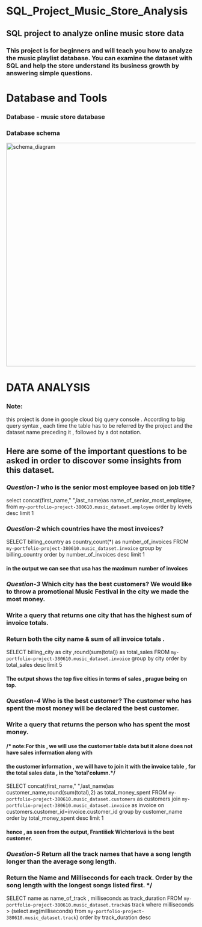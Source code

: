 # SQL_Project_Music_Store_Analysis
## SQL project to analyze online music store data

### This project is for beginners and will teach you how to analyze the music playlist database. You can examine the dataset with SQL and help the store understand its business growth by answering simple questions.

# Database and Tools
 ### Database - music store database
 ### Database schema
<img width="594" alt="schema_diagram" src="https://user-images.githubusercontent.com/108074039/226102431-30b03b67-09ad-4910-a099-9c011e928099.png">

# DATA ANALYSIS
### Note: 
this project is done in google cloud big query console . According to big query syntax , 
each time the table has to be referred by the project and the dataset name preceding it , followed by a dot notation.
 
 ## Here are some of the important questions to be asked in order to discover some insights from this dataset.
 
 ###  *Question-1*  who is the senior most employee based on job title?

   select concat(first_name," ",last_name)as name_of_senior_most_employee, from `my-portfolio-project-380610.music_dataset.employee` 
   order by levels desc limit 1 
   
   
   
   
   
   
   ###  *Question-2* which countries have the most invoices?

SELECT billing_country as country,count(*) as number_of_invoices
FROM `my-portfolio-project-380610.music_dataset.invoice`
group by billing_country
order by number_of_invoices desc limit 1






#### in the output we can  see that usa has the maximum number of invoices


###  *Question-3*   Which city has the best customers? We would like to throw a promotional Music Festival in the city we made the most money. 
###                 Write a query that returns one city that has the highest sum of invoice totals. 
###                 Return both the city name & sum of all invoice totals .


SELECT billing_city as city ,round(sum(total)) as total_sales 
FROM `my-portfolio-project-380610.music_dataset.invoice` 
group by city 
order by total_sales desc limit 5

#### The output shows  the top five cities in terms of sales , prague being on top.






###  *Question-4*  Who is the best customer? The customer who has spent the most money will be declared the best customer. 
###                Write a query that returns the person who has spent the most money.

#### /* note:For this , we will use the customer table data but it alone does not have sales information along with 
#### the customer information , we will have to join it with the invoice table , for the total sales data , in the 'total'column.*/



SELECT  concat(first_name," ",last_name)as customer_name,round(sum(total),2) as total_money_spent 
FROM `my-portfolio-project-380610.music_dataset.customers` as customers
join  `my-portfolio-project-380610.music_dataset.invoice` as invoice
on customers.customer_id=invoice.customer_id group by customer_name
order by total_money_spent desc 
limit 1 


#### hence , as seen from the output, František Wichterlová is the best customer.






###  *Question-5* Return all the track names that have a song length longer than the average song length. 
###               Return the Name and Milliseconds for each track. Order by the song length with the longest songs listed first. */

SELECT name as name_of_track , milliseconds as track_duration FROM `my-portfolio-project-380610.music_dataset.track`as track 
where milliseconds > (select avg(milliseconds) from `my-portfolio-project-380610.music_dataset.track`)
order by track_duration desc



	
